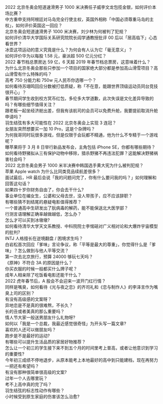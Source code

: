 2022 北京冬奥会短道速滑男子 1000 米决赛任子威李文龙包揽金银，如何评价本场比赛？  
中方重申支持阿根廷对马岛完全行使主权，英国外相称「中国必须尊重马岛的主权」，如何评价英国这一回应？  
北京冬奥会短道速滑男子 1000 米决赛，刘少林为何被判了犯规？  
如何评价清华大学国际关系研究院院长阎学通教授批评 00 后以「居高临下」心态看世界？  
冰壶这项运动的意义究竟是什么？为何会有人认为它「毫无意义」？  
如何评价华为以每股 1.58 元，豪派超 500 亿元分红？  
2022 春节档总票房达 59 亿，6 天超 2019 年春节档总票房，这意味着什么？  
为什么北京冬奥会那些只参加一个项目的国家绝大部分都是参加高山滑雪项目？高山滑雪有什么特殊的吗？  
高考 750 分能力和 750w 元人民币你选哪一个？  
如何看待苏翊鸣回应分数被打低质疑，称「不在意，能跟世界顶级运动员同台竞技很开心」？  
春节期间学生收到校方冥币红包，多伦多大学道歉，此次失误是文化差异导致的吗？有哪些细节值得关注？  
跟老板一起坐经济舱出差，但我有该航司的会员可以免费升舱，我要提前取消升舱申请吗？  
羽生结弦有多大可能性在 2022 北京冬奥会上实现 3 连冠？  
女朋友突然想要买一加 10 Pro，这是个杂牌吗？  
为何我哥同时玩很多游戏，但是仅限于会玩都不精通，他为什么不专精于一个游戏呢？  
曝苹果将于 3 月 8 日举行新品发布会，主角包括 iPhone SE，你都有哪些期待？  
如何看待野猪拟从三有保护动物中移除，猎杀野猪不再违法犯罪？这能解决野猪祸害社会吗？  
2022 北京冬奥会男子 1000 米半决赛中韩国选手黄大宪为什么被判犯规？  
苹果 Apple watch 为什么比同类竞品续航差很多？  
面试最后，HR 最后会说「我的问题问完了，你有什么要问我的吗？」如何理解和回答这句话？  
如果四十岁你财务自由了，你会去干什么?  
事业单位在编女生，公婆和父母去世，没人带孩子，应不应该辞职？  
有哪些猜不到结尾的悬疑电影值得推荐？  
一个普通高中生研发出了朊病毒的解药，能不能保送北大医学部？  
行测言语理解正确率越做越低，怎么办？  
怎么才可以买到冰墩墩?  
如何看待清华大学天文系教授、中科院院士李惕碚对广义相对论和大爆炸宇宙模型的批判?  
INTJ 人格擅长在逆境翻盘 / 困境求生吗？  
白岩松首次回应「爹味」言论争议，称「平等是最大的尊重」，你觉得什么是「爹味」？怎么做到与他人平等交流？  
第一次去北京旅行，预算 24000 够玩七天吗？  
《原神》不符合 3A 的原因是什么？  
你买衣服的时候一般都买什么牌子呢？  
成年人相亲除了吃饭看电影还能干什么？  
2022 虎年春节后，A 股会不会迎来一波开门红行情？  
同样是嘴臭，如何看待《光与夜之恋》的齐司礼和《恋与制作人》的李泽言作为嘴臭上司的区别？  
有没有高级感的文案呀？  
异地恋是不是真的很难熬，不长久？  
长的丑或者美真的那么重要吗？  
情人节大家一般送男朋友什么礼物呀?  
如何以「我是一个总裁，我最近感觉很奇怪」为开头写一篇文章?  
喜欢的人还可以做朋友吗？  
跑步是不是最好的运动?  
有哪些可以提升生活品质的家居好物推荐？  
怎么让一个初三的学生接下来不到五个月的时间里考上普高，或者让他意识到学习的重要性?  
今年初三成绩不停地退步，从原本能考上本地最好的高中到只能建档，现在再努力一把还有希望吗？  
有没有那种很简单很高级的文案?  
过年一个人去哪里玩？  
考不上高中真的完了吗？  
羽生结弦的标志性动作有哪些？  
小时候受到原生家庭的伤害该怎么治愈?  
